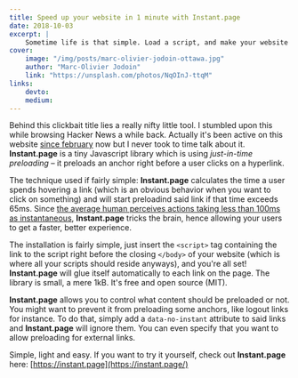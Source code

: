 ```yaml
---
title: Speed up your website in 1 minute with Instant.page
date: 2018-10-03
excerpt: |
    Sometime life is that simple. Load a script, and make your website faster? What is this sorcery?
cover:
    image: "/img/posts/marc-olivier-jodoin-ottawa.jpg"
    author: "Marc-Olivier Jodoin"
    link: "https://unsplash.com/photos/NqOInJ-ttqM"
links:
    devto:
    medium:
---
```

Behind this clickbait title lies a really nifty little tool. I stumbled upon this while browsing Hacker News a while back. Actually it's been active on this website [since february](https://github.com/fbnlsr/primative.net/commit/d862953f35a2ae0992ed11bd8c294bf8d7658a91) now but I never took to time talk about it. **Instant.page** is a tiny Javascript library which is using *just-in-time preloading* – it preloads an anchor right before a user clicks on a hyperlink.

The technique used if fairly simple: **Instant.page** calculates the time a user spends hovering a link (which is an obvious behavior when you want to click on something) and will start preloadind said link if that time exceeds 65ms. Since [the average human perceives actions taking less than 100ms as instantaneous](https://www.nngroup.com/articles/response-times-3-important-limits/), **Instant.page** tricks the brain, hence allowing your users to get a faster, better experience.

The installation is fairly simple, just insert the `<script>` tag containing the link to the script right before the closing `</body>` of your website (which is where all your scripts should reside anyways), and you're all set! **Instant.page** will glue itself automatically to each link on the page. The library is small, a mere 1kB. It's free and open source (MIT).

**Instant.page** allows you to control what content should be preloaded or not. You might want to prevent it from preloading some anchors, like logout links for instance. To do that, simply add a `data-no-instant` attribute to said links and **Instant.page** will ignore them. You can even specify that you want to allow preloading for external links.

Simple, light and easy. If you want to try it yourself, check out **Instant.page** here: [https://instant.page](https://instant.page/)

